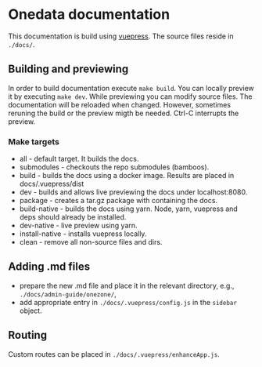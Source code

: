# Onedata documentation

This documentation is build using [vuepress](vuepress.vuejs.org). The
source files reside in `./docs/`.

## Building and previewing
In order to build documentation execute `make build`. You can locally
preview it by executing `make dev`. While previewing you can modify
source files. The documentation will be reloaded when
changed. However, sometimes reruning the build or the preview migth be
needed. Ctrl-C interrupts the preview.

### Make targets

- all - default target. It builds the docs.
- submodules - checkouts the repo submodules (bamboos).
- build - builds the docs using a docker image. Results are placed in
  docs/.vuepress/dist
- dev - builds and allows live previewing the docs under
  localhost:8080.
- package - creates a tar.gz package with containing the docs.
- build-native - builds the docs using yarn. Node, yarn, vuepress and
  deps should already be installed.
- dev-native - live preview using yarn.
- install-native - installs vuepress locally.
- clean - remove all non-source files and dirs.

## Adding .md files
- prepare the new .md file and place it in the relevant directory,
  e.g., `./docs/admin-guide/onezone/`,
- add appropriate entry in `./docs/.vuepress/config.js` in the
  `sidebar` object.

## Routing
Custom routes can be placed in `./docs/.vuepress/enhanceApp.js`.
